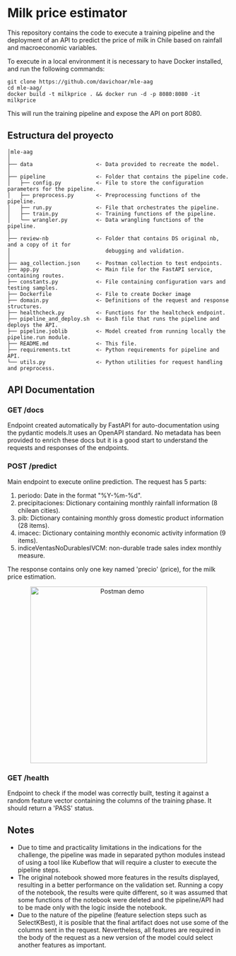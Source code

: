 # Milk price estimator

This repository contains the code to execute a training pipeline and the deployment of an API to predict the price of milk in Chile based on rainfall and macroeconomic variables.

To execute in a local environment it is necessary to have Docker installed, and run the following commands:
```shell
git clone https://github.com/davichoar/mle-aag
cd mle-aag/
docker build -t milkprice . && docker run -d -p 8080:8080 -it milkprice
```
This will run the training pipeline and expose the API on port 8080.

## Estructura del proyecto
```text
│mle-aag
│
├── data                    <- Data provided to recreate the model.
│
├── pipeline                <- Folder that contains the pipeline code.
│   ├── config.py           <- File to store the configuration parameters for the pipeline.
│   ├── preprocess.py       <- Preprocessing functions of the pipeline.
│   ├── run.py              <- File that orchestrates the pipeline.
│   ├── train.py            <- Training functions of the pipeline.
│   └── wrangler.py         <- Data wrangling functions of the pipeline.
│ 
├── review-nb               <- Folder that contains DS original nb, and a copy of it for 
│                              debugging and validation.
│ 
├── aag_collection.json     <- Postman collection to test endpoints.
├── app.py                  <- Main file for the FastAPI service, containing routes.
├── constants.py            <- File containing configuration vars and testing samples.
├── Dockerfile              <- File to create Docker image
├── domain.py               <- Definitions of the request and response structures.
├── healthcheck.py          <- Functions for the healtcheck endpoint.
├── pipeline_and_deploy.sh  <- Bash file that runs the pipeline and deploys the API.
├── pipeline.joblib         <- Model created from running locally the pipeline.run module.
├── README.md               <- This file.
├── requirements.txt        <- Python requirements for pipeline and API.
└── utils.py                <- Python utilities for request handling and preprocess.
```


## API Documentation

### GET /docs
Endpoint created automatically by FastAPI for auto-documentation using the pydantic models.It uses an OpenAPI standard. No metadata has been provided to enrich these docs but it is a good start to understand the requests and responses of the endpoints.

### POST /predict
Main endpoint to execute online prediction. The request has 5 parts: 
1. periodo: Date in the format "%Y-%m-%d".
2. precipitaciones: Dictionary containing monthly rainfall information (8 chilean cities).
3. pib: Dictionary containing monthly gross domestic product information (28 items).
4. imacec: Dictionary containing monthly economic activity information (9 items).
5. indiceVentasNoDurablesIVCM: non-durable trade sales index monthly measure.

The response contains only one key named 'precio' (price), for the milk price estimation.

<p align="center">
  <img height="400" src="https://i.ibb.co/gFqDyqT/postman-demo.png" alt="Postman demo"/>
</p>

### GET /health
Endpoint to check if the model was correctly built, testing it against a random feature vector containing the columns of the training phase. It should return a 'PASS' status.

## Notes
- Due to time and practicality limitations in the indications for the challenge, the pipeline was made in separated python modules instead of using a tool like Kubeflow that will require a cluster to execute the pipeline steps.
- The original notebook showed more features in the results displayed, resulting in a better performance on the validation set. Running a copy of the notebook, the results were quite different, so it was assumed that some functions of the notebook were deleted and the pipeline/API had to be made only with the logic inside the notebook.
- Due to the nature of the pipeline (feature selection steps such as SelectKBest), it is posible that the final artifact does not use some of the columns sent in the request. Nevertheless, all features are required in the body of the request as a new version of the model could select another features as important.


